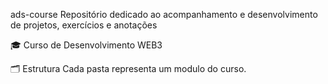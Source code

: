 ads-course
Repositório dedicado ao acompanhamento e desenvolvimento de projetos, exercícios e anotações

🎓 Curso de Desenvolvimento WEB3


🗂 Estrutura
Cada pasta representa um modulo do curso.

